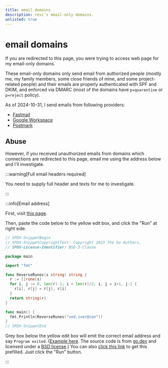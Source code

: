 ```yaml
---
title: email domains
description: revi's email-only domains.
unlisted: true
---
```


<!--
SPDX-FileCopyrightText: (C) 2024 Hong Yongmin (https://revi.xyz/) <yewon@revi.email>

SPDX-License-Identifier: LicenseRef-CC-BY-2.0-KR
-->

# email domains

If you are redirected to this page, you were trying to access web page for
my email-only domains.

These email-only domains only send email from authorized people
(mostly me, my family members, some close friends of mine, and some
project-related people) and their emails are properly authenticated with SPF
and DKIM, and enforced via DMARC
(most of the domains have `p=quarantine` or `p=reject` policy).

As of 2024-10-31, I send emails from following providers:

- [Fastmail](https://fastmail.com/)
- [Google Workspace](https://workspace.google.com/)
- [Postmark](https://www.postmarkapp.com/)

## Abuse

However, if you received unauthorized emails from domains which connections are
redirected to this page, email me using the address below and I'll investigate.

:::warning[Full email headers required]

You need to supply full header and texts for me to investigate.

:::

:::info[Email address]

First, visit [this page](https://go.dev/play).

Then, paste the code below to the yellow edit box,
and click the "Run" at right side.

```go title="main.go"
// SPDX-SnippetBegin
// SPDX-SnippetCopyrightText: Copyright 2023 The Go Authors.
// SPDX-License-Identifier: BSD-3-Clause

package main

import "fmt"

func ReverseRunes(s string) string {
  r := []rune(s)
  for i, j := 0, len(r)-1; i < len(r)/2; i, j = i+1, j-1 {
    r[i], r[j] = r[j], r[i]
  }
  return string(r)
}

func main() {
  fmt.Println(ReverseRunes("ved.iver@con"))
}
// SPDX-SnippetEnd
```

Grey box below the yellow edit box will emit the correct email address and say
`Program exited`. ([Example here](https://revi.xyz/img/emailexample.png).
The source code is from [go.dev](https://go.googlesource.com/example/+/refs/heads/master/hello/reverse/reverse.go)
and licensed under a [BSD license](https://go.dev/LICENSE).)
You can also [click this link](https://go.dev/play/p/YWTUM2CFGxD) to get this
prefilled.
Just click the "Run" button.

:::
